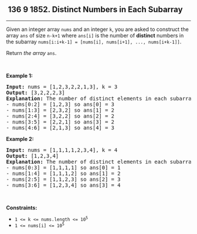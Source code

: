 <h2> 136 9
1852. Distinct Numbers in Each Subarray</h2><hr><div><p>Given an integer array <code>nums</code> and an integer <code>k</code>, you are asked to construct the array <code>ans</code> of size <code>n-k+1</code> where <code>ans[i]</code> is the number of <strong>distinct</strong> numbers in the subarray <code>nums[i:i+k-1] = [nums[i], nums[i+1], ..., nums[i+k-1]]</code>.</p>

<p>Return <em>the array </em><code>ans</code>.</p>

<p>&nbsp;</p>
<p><strong class="example">Example 1:</strong></p>

<pre><strong>Input:</strong> nums = [1,2,3,2,2,1,3], k = 3
<strong>Output:</strong> [3,2,2,2,3]
<strong>Explanation: </strong>The number of distinct elements in each subarray goes as follows:
- nums[0:2] = [1,2,3] so ans[0] = 3
- nums[1:3] = [2,3,2] so ans[1] = 2
- nums[2:4] = [3,2,2] so ans[2] = 2
- nums[3:5] = [2,2,1] so ans[3] = 2
- nums[4:6] = [2,1,3] so ans[4] = 3
</pre>

<p><strong class="example">Example 2:</strong></p>

<pre><strong>Input:</strong> nums = [1,1,1,1,2,3,4], k = 4
<strong>Output:</strong> [1,2,3,4]
<strong>Explanation: </strong>The number of distinct elements in each subarray goes as follows:
- nums[0:3] = [1,1,1,1] so ans[0] = 1
- nums[1:4] = [1,1,1,2] so ans[1] = 2
- nums[2:5] = [1,1,2,3] so ans[2] = 3
- nums[3:6] = [1,2,3,4] so ans[3] = 4
</pre>

<p>&nbsp;</p>
<p><strong>Constraints:</strong></p>

<ul>
	<li><code>1 &lt;= k &lt;= nums.length &lt;= 10<sup>5</sup></code></li>
	<li><code>1 &lt;= nums[i] &lt;= 10<sup>5</sup></code></li>
</ul></div>